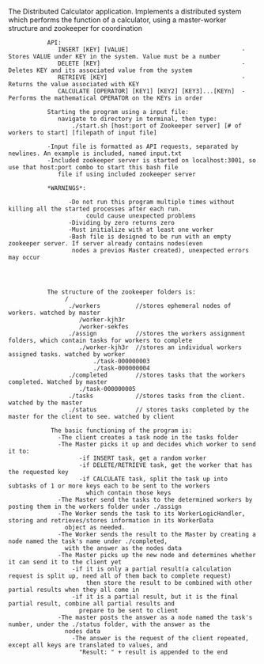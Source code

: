 The Distributed Calculator application. Implements a distributed system which performs the function of a calculator, 
          using a master-worker structure and zookeeper for coordination
                
               API:
                  INSERT [KEY] [VALUE]                                - Stores VALUE under KEY in the system. Value must be a number
                  DELETE [KEY]                                        - Deletes KEY and its associated value from the system
                  RETRIEVE [KEY]                                      - Returns the value associated with KEY
                  CALCULATE [OPERATOR] [KEY1] [KEY2] [KEY3]...[KEYn]  - Performs the mathematical OPERATOR on the KEYs in order
                  
               Starting the program using a input file:
                  navigate to directory in terminal, then type:
                      ./start.sh [host:port of Zookeeper server] [# of workers to start] [filepath of input file]
                      
               -Input file is formatted as API requests, separated by newlines. An example is included, named input.txt
               -Included zookeeper server is started on localhost:3001, so use that host:port combo to start this bash file
                  file if using included zookeeper server
               
               *WARNINGS*:
               
                     -Do not run this program multiple times without killing all the started processes after each run.
                          could cause unexpected problems
                     -Dividing by zero returns zero
                     -Must initialize with at least one worker
                     -Bash file is designed to be run with an empty zookeeper server. If server already contains nodes(even
                      nodes a previos Master created), unexpected errors may occur

               
               
               
               The structure of the zookeeper folders is:
                    /
                     ./workers          //stores ephemeral nodes of workers. watched by master
                        /worker-kjh3r
                        /worker-sekfes
                     ./assign           //stores the workers assignment folders, which contain tasks for workers to complete
                        ./worker-kjh3r  //stores an individual workers assigned tasks. watched by worker
                            ./task-000000003
                            ./task-000000004
                     ./completed        //stores tasks that the workers completed. Watched by master
                        ./task-000000005
                     ./tasks            //stores tasks from the client. watched by the master
                     ./status           // stores tasks completed by the master for the client to see. watched by client
                     
                The basic functioning of the program is:
                  -The client creates a task node in the tasks folder
                  -The Master picks it up and decides which worker to send it to:
                        -if INSERT task, get a random worker
                        -if DELETE/RETRIEVE task, get the worker that has the requested key
                        -if CALCULATE task, split the task up into subtasks of 1 or more keys each to be sent to the workers 
                          which contain those keys
                  -The Master send the tasks to the determined workers by posting them in the workers folder under ./assign
                  -The Worker sends the task to its WorkerLogicHandler, storing and retrieves/stores information in its WorkerData
                    object as needed.
                  -The Worker sends the result to the Master by creating a node named the task's name under ./completed, 
                    with the answer as the nodes data
                  -The Master picks up the new node and determines whether it can send it to the client yet
                      -if it is only a partial result(a calculation request is split up, need all of them back to complete request)
                          then store the result to be combined with other partial results when they all come in
                      -if it is a partial result, but it is the final partial result, combine all partial results and
                        prepare to be sent to client
                  -The master posts the answer as a node named the task's number, under the ./status folder, with the answer as the
                    nodes data
                      -The answer is the request of the client repeated, except all keys are translated to values, and 
                        "Result: " + result is appended to the end
                  
